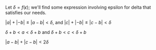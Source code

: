 Let $\delta = f(\epsilon)$; we'll find some expression involving epsilon for delta that satisfies our needs. 

$|a|+|-b|\leq|a-b|<\delta$, and $|c|+|-b|\leq|c-b|<\delta$ 

$\delta+b<a<\delta+b$ and $\delta+b<c<\delta+b$

$|a-b|+|c-b|<2\delta$ 